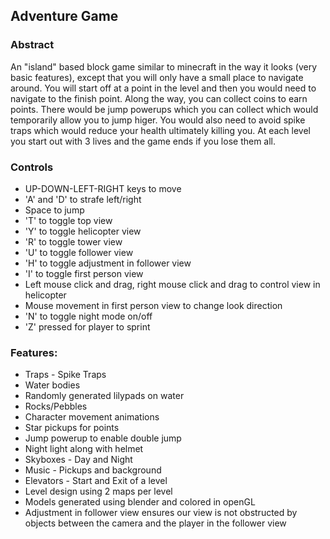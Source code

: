## Adventure Game

### Abstract

An "island" based block game similar to minecraft in the way it looks (very basic features), except that you will only have a small place to navigate around. You will start off at a point in the level and then you would need to navigate to the finish point. Along the way, you can collect coins to earn points. There would be jump powerups which you can collect which would temporarily allow you to jump higer. You would also need to avoid spike traps which would reduce your health ultimately killing you. At each level you start out with 3 lives and the game ends if you lose them all. 

### Controls

* UP-DOWN-LEFT-RIGHT keys to move
* 'A' and 'D' to strafe left/right
* Space to jump
* 'T' to toggle top view
* 'Y' to toggle helicopter view
* 'R' to toggle tower view
* 'U' to toggle follower view
* 'H' to toggle adjustment in follower view
* 'I' to toggle first person view
* Left mouse click and drag, right mouse click and drag to control view in helicopter
* Mouse movement in first person view to change look direction
* 'N' to toggle night mode on/off
* 'Z' pressed for player to sprint

### Features:

* Traps - Spike Traps
* Water bodies
* Randomly generated lilypads on water
* Rocks/Pebbles
* Character movement animations
* Star pickups for points
* Jump powerup to enable double jump
* Night light along with helmet
* Skyboxes - Day and Night
* Music - Pickups and background
* Elevators - Start and Exit of a level
* Level design using 2 maps per level
* Models generated using blender and colored in openGL
* Adjustment in follower view ensures our view is not obstructed by objects between the camera and the player in the follower view
